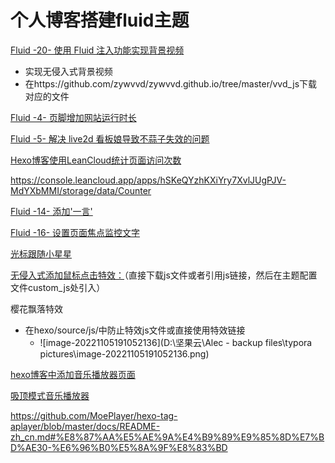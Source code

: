 # 个人博客搭建fluid主题



[Fluid -20- 使用 Fluid 注入功能实现背景视频](https://www.zywvvd.com/notes/hexo/theme/fluid/fluid-inject/fluid-inject/)

-   实现无侵入式背景视频
-   在https://github.com/zywvvd/zywvvd.github.io/tree/master/vvd_js下载对应的文件

































[Fluid -4- 页脚增加网站运行时长](https://www.zywvvd.com/notes/hexo/theme/fluid/fluid-run-how-long/fluid-run-how-long/)



[Fluid -5- 解决 live2d 看板娘导致不蒜子失效的问题](https://www.zywvvd.com/notes/hexo/theme/fluid/fluid-live2-busuanzi-err/fluid-live2-busuanzi-err/)

[Hexo博客使用LeanCloud统计页面访问次数](https://blog.csdn.net/lijing742180/article/details/87928554)



https://console.leancloud.app/apps/hSKeQYzhKXiYry7XvlJUgPJV-MdYXbMMI/storage/data/Counter



[Fluid -14- 添加'一言'](https://www.zywvvd.com/notes/hexo/theme/fluid/fluid-yiyan/yiyan/)





[Fluid -16- 设置页面焦点监控文字](https://www.zywvvd.com/notes/hexo/theme/fluid/fluid-focus-text/fluid-focus-text/)





[光标跟随小星星](http://www.lzqlearn.com/blog/6560820db005/#2-5-1-%E5%85%89%E6%A0%87%E8%B7%9F%E9%9A%8F%E5%B0%8F%E6%98%9F%E6%98%9F)



[无侵入式添加鼠标点击特效：](https://cxyzjd.com/article/weixin_43471926/109798811)（直接下载js文件或者引用js链接，然后在主题配置文件custom_js处引入）

樱花飘落特效

-   在hexo/source/js/中防止特效js文件或直接使用特效链接
    -   ![image-20221105191052136](D:\坚果云\Alec - backup files\typora pictures\image-20221105191052136.png)







[hexo博客中添加音乐播放器页面](https://mycroftcooper.github.io/2021/02/18/hexo%E5%8D%9A%E5%AE%A2%E4%B8%AD%E6%B7%BB%E5%8A%A0%E9%9F%B3%E4%B9%90%E6%92%AD%E6%94%BE%E5%99%A8/)

[吸顶模式音乐播放器](https://cloud.tencent.com/developer/article/1157669)

https://github.com/MoePlayer/hexo-tag-aplayer/blob/master/docs/README-zh_cn.md#%E8%87%AA%E5%AE%9A%E4%B9%89%E9%85%8D%E7%BD%AE30-%E6%96%B0%E5%8A%9F%E8%83%BD